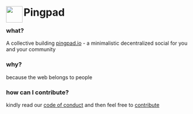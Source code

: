 <h1 align="left"><img align="left" src="https://github.com/pingpad-io/.github/assets/72769566/d310bd1d-d78a-464e-9122-d7bca05ab32f" width="45px">Pingpad</h1>




### what?
A collective building [pingpad.io](https://pingpad.io) - a minimalistic decentralized social for you and your community

### why?
because the web belongs to people

### how can I contribute?
kindly read our [code of conduct](https://github.com/pingpad-io/ping/blob/main/CODE_OF_CONDUCT.md) and then feel free to [contribute](https://github.com/pingpad-io/ping/blob/main/CONTRIBUTING.md)

